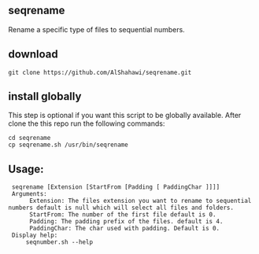 ## seqrename
Rename a specific type of files to sequential numbers.

## download
`git clone https://github.com/AlShahawi/seqrename.git`

## install globally
This step is optional if you want this script to be globally available.
After clone the this repo run the following commands:
```
cd seqrename
cp seqrename.sh /usr/bin/seqrename
```

## Usage:
     seqrename [Extension [StartFrom [Padding [ PaddingChar ]]]]
     Arguments:
          Extension: The files extension you want to rename to sequential numbers default is null which will select all files and folders.
          StartFrom: The number of the first file default is 0.
          Padding: The padding prefix of the files. default is 4.
          PaddingChar: The char used with padding. Default is 0.
     Display help:
         seqnumber.sh --help

